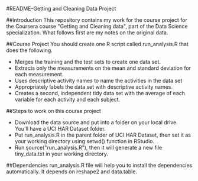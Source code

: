 #README-Getting and Cleaning Data Project

##introduction
This repository contains my work for the course project for the Coursera course "Getting and Cleaning data", part of the Data Science specialization. What follows first are my notes on the original data.

##Course Project
You should create one R script called run_analysis.R that does the following.

- Merges the training and the test sets to create one data set.
- Extracts only the measurements on the mean and standard deviation for each measurement.
- Uses descriptive activity names to name the activities in the data set
- Appropriately labels the data set with descriptive activity names.
- Creates a second, independent tidy data set with the average of each variable for each activity and each subject.

##Steps to work on this course project
- Download the data source and put into a folder on your local drive. You'll have a UCI HAR Dataset folder.
- Put run_analysis.R in the parent folder of UCI HAR Dataset, then set it as your working directory using setwd() function in RStudio.
- Run source("run_analysis.R"), then it will generate a new file tiny_data.txt in your working directory.

##Dependencies
run_analysis.R file will help you to install the dependencies automatically. It depends on reshape2 and data.table.






